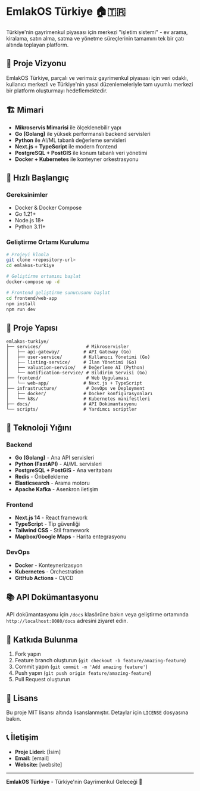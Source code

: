 # EmlakOS Türkiye 🏠🇹🇷

Türkiye'nin gayrimenkul piyasası için merkezi "işletim sistemi" - ev arama, kiralama, satın alma, satma ve yönetme süreçlerinin tamamını tek bir çatı altında toplayan platform.

## 🎯 Proje Vizyonu

EmlakOS Türkiye, parçalı ve verimsiz gayrimenkul piyasası için veri odaklı, kullanıcı merkezli ve Türkiye'nin yasal düzenlemeleriyle tam uyumlu merkezi bir platform oluşturmayı hedeflemektedir.

## 🏗️ Mimari

- **Mikroservis Mimarisi** ile ölçeklenebilir yapı
- **Go (Golang)** ile yüksek performanslı backend servisleri
- **Python** ile AI/ML tabanlı değerleme servisleri
- **Next.js + TypeScript** ile modern frontend
- **PostgreSQL + PostGIS** ile konum tabanlı veri yönetimi
- **Docker + Kubernetes** ile konteyner orkestrasyonu

## 🚀 Hızlı Başlangıç

### Gereksinimler
- Docker & Docker Compose
- Go 1.21+
- Node.js 18+
- Python 3.11+

### Geliştirme Ortamı Kurulumu
```bash
# Projeyi klonla
git clone <repository-url>
cd emlakos-turkiye

# Geliştirme ortamını başlat
docker-compose up -d

# Frontend geliştirme sunucusunu başlat
cd frontend/web-app
npm install
npm run dev
```

## 📁 Proje Yapısı

```
emlakos-turkiye/
├── services/                 # Mikroservisler
│   ├── api-gateway/         # API Gateway (Go)
│   ├── user-service/        # Kullanıcı Yönetimi (Go)
│   ├── listing-service/     # İlan Yönetimi (Go)
│   ├── valuation-service/   # Değerleme AI (Python)
│   └── notification-service/ # Bildirim Servisi (Go)
├── frontend/                 # Web Uygulaması
│   └── web-app/             # Next.js + TypeScript
├── infrastructure/           # DevOps ve Deployment
│   ├── docker/              # Docker konfigürasyonları
│   └── k8s/                 # Kubernetes manifestleri
├── docs/                    # API Dokümantasyonu
└── scripts/                 # Yardımcı scriptler
```

## 🔧 Teknoloji Yığını

### Backend
- **Go (Golang)** - Ana API servisleri
- **Python (FastAPI)** - AI/ML servisleri
- **PostgreSQL + PostGIS** - Ana veritabanı
- **Redis** - Önbellekleme
- **Elasticsearch** - Arama motoru
- **Apache Kafka** - Asenkron iletişim

### Frontend
- **Next.js 14** - React framework
- **TypeScript** - Tip güvenliği
- **Tailwind CSS** - Stil framework
- **Mapbox/Google Maps** - Harita entegrasyonu

### DevOps
- **Docker** - Konteynerizasyon
- **Kubernetes** - Orchestration
- **GitHub Actions** - CI/CD

## 📚 API Dokümantasyonu

API dokümantasyonu için `/docs` klasörüne bakın veya geliştirme ortamında `http://localhost:8080/docs` adresini ziyaret edin.

## 🤝 Katkıda Bulunma

1. Fork yapın
2. Feature branch oluşturun (`git checkout -b feature/amazing-feature`)
3. Commit yapın (`git commit -m 'Add amazing feature'`)
4. Push yapın (`git push origin feature/amazing-feature`)
5. Pull Request oluşturun

## 📄 Lisans

Bu proje MIT lisansı altında lisanslanmıştır. Detaylar için `LICENSE` dosyasına bakın.

## 📞 İletişim

- **Proje Lideri:** [İsim]
- **Email:** [email]
- **Website:** [website]

---

**EmlakOS Türkiye** - Türkiye'nin Gayrimenkul Geleceği 🚀
